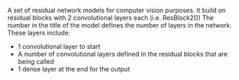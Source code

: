 A set of residual network models for computer vision purposes. It build on residual blocks with 2 convolutional layers each (i.e. ResBlock2())
The number in the title of the model defines the number of layers in the network. These layers include:
- 1 convolutional layer to start
- A number of convolutional layers defined in the residual blocks that are being called
- 1 dense layer at the end for the output

